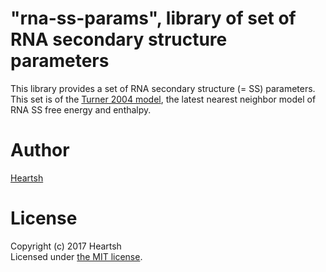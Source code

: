 # "rna-ss-params", library of set of RNA secondary structure parameters
This library provides a set of RNA secondary structure (= SS) parameters.
This set is of the [Turner 2004 model](https://rna.urmc.rochester.edu/NNDB/turner04/index.html), the latest nearest neighbor model of RNA SS free energy and enthalpy.

# Author
[Heartsh](https://github.com/heartsh)

# License
Copyright (c) 2017 Heartsh  
Licensed under [the MIT license](http://opensource.org/licenses/MIT).
